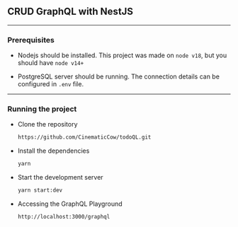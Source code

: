 ## CRUD GraphQL with NestJS

---

### Prerequisites

- Nodejs should be installed.
  This project was made on `node v18`, but you should have `node v14+`

- PostgreSQL server should be running. The connection details can be configured in `.env` file.

---

### Running the project

- Clone the repository

  ```bash
  https://github.com/CinematicCow/todoQL.git

  ```

- Install the dependencies
  ```bash
  yarn
  ```
- Start the development server

  ```bash
  yarn start:dev
  ```

- Accessing the GraphQL Playground
  ```
  http://localhost:3000/graphql
  ```
